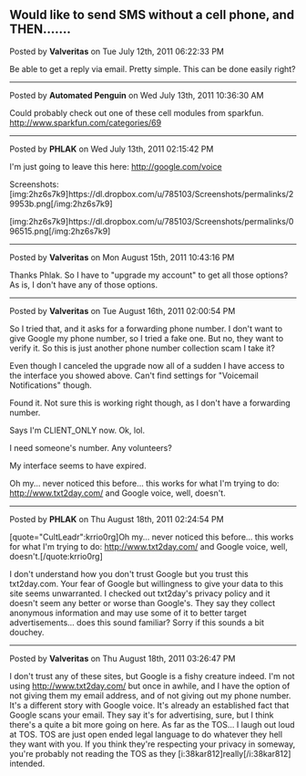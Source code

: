 ## Would like to send SMS without a cell phone, and THEN.......
Posted by **Valveritas** on Tue July 12th, 2011 06:22:33 PM

Be able to get a reply via email.  Pretty simple.  This can be done easily right?

--------------------------------------------------------------------------------

Posted by **Automated Penguin** on Wed July 13th, 2011 10:36:30 AM

Could probably check out one of these cell modules from sparkfun. <!-- m --><a class="postlink" href="http://www.sparkfun.com/categories/69">http://www.sparkfun.com/categories/69</a><!-- m -->

--------------------------------------------------------------------------------

Posted by **PHLAK** on Wed July 13th, 2011 02:15:42 PM

I'm just going to leave this here: <!-- m --><a class="postlink" href="http://google.com/voice">http://google.com/voice</a><!-- m -->

Screenshots:
[img:2hz6s7k9]https&#58;//dl&#46;dropbox&#46;com/u/785103/Screenshots/permalinks/29953b&#46;png[/img:2hz6s7k9]

[img:2hz6s7k9]https&#58;//dl&#46;dropbox&#46;com/u/785103/Screenshots/permalinks/096515&#46;png[/img:2hz6s7k9]

--------------------------------------------------------------------------------

Posted by **Valveritas** on Mon August 15th, 2011 10:43:16 PM

Thanks Phlak. So I have to &quot;upgrade my account&quot; to get all those options?  As is, I don't have any of those options.

--------------------------------------------------------------------------------

Posted by **Valveritas** on Tue August 16th, 2011 02:00:54 PM

So I tried that, and it asks for a forwarding phone number.  I don't want to give Google my phone number, so I tried a fake one.  But no, they want to verify it.  So this is just another phone number collection scam I take it?

Even though I canceled the upgrade now all of a sudden I have access to the interface you showed above. Can't find settings for &quot;Voicemail Notifications&quot; though.

Found it. Not sure this is working right though, as I don't have a forwarding number.

Says I'm CLIENT_ONLY now.   Ok, lol.

I need someone's number.  Any volunteers?

My interface seems to have expired. 

Oh my... never noticed this before... this works for what I'm trying to do: <!-- m --><a class="postlink" href="http://www.txt2day.com/">http://www.txt2day.com/</a><!-- m --> and Google voice, well, doesn't.

--------------------------------------------------------------------------------

Posted by **PHLAK** on Thu August 18th, 2011 02:24:54 PM

[quote=&quot;CultLeadr&quot;:krrio0rg]Oh my... never noticed this before... this works for what I'm trying to do: <!-- m --><a class="postlink" href="http://www.txt2day.com/">http://www.txt2day.com/</a><!-- m --> and Google voice, well, doesn't.[/quote:krrio0rg]

I don't understand how you don't trust Google but you trust this txt2day.com.  Your fear of Google but willingness to give your data to this site seems unwarranted.  I checked out txt2day's privacy policy and it doesn't seem any better or worse than Google's.  They say they collect anonymous information and may use some of it to better target advertisements... does this sound familiar?  Sorry if this sounds a bit douchey.

--------------------------------------------------------------------------------

Posted by **Valveritas** on Thu August 18th, 2011 03:26:47 PM

I don't trust any of these sites, but Google is a fishy creature indeed.  I'm not using <!-- m --><a class="postlink" href="http://www.txt2day.com/">http://www.txt2day.com/</a><!-- m --> but once in awhile, and I have the option of not giving them my email address, and of not giving out my phone number.  It's a different story with Google voice.  It's already an established fact that Google scans your email.  They say it's for advertising, sure, but I think there's a quite a bit more going on here.   As far as the TOS... I laugh out loud at TOS.  TOS are just open ended legal language to do whatever they hell they want with you.  If you think they're respecting your privacy in someway, you're probably not reading the TOS as they [i:38kar812]really[/i:38kar812] intended.
